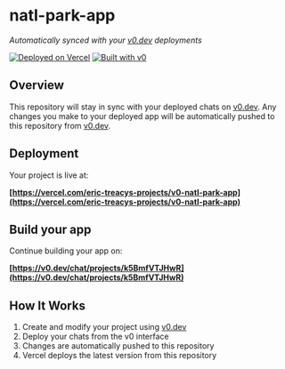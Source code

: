 # natl-park-app

*Automatically synced with your [v0.dev](https://v0.dev) deployments*

[![Deployed on Vercel](https://img.shields.io/badge/Deployed%20on-Vercel-black?style=for-the-badge&logo=vercel)](https://vercel.com/eric-treacys-projects/v0-natl-park-app)
[![Built with v0](https://img.shields.io/badge/Built%20with-v0.dev-black?style=for-the-badge)](https://v0.dev/chat/projects/k5BmfVTJHwR)

## Overview

This repository will stay in sync with your deployed chats on [v0.dev](https://v0.dev).
Any changes you make to your deployed app will be automatically pushed to this repository from [v0.dev](https://v0.dev).

## Deployment

Your project is live at:

**[https://vercel.com/eric-treacys-projects/v0-natl-park-app](https://vercel.com/eric-treacys-projects/v0-natl-park-app)**

## Build your app

Continue building your app on:

**[https://v0.dev/chat/projects/k5BmfVTJHwR](https://v0.dev/chat/projects/k5BmfVTJHwR)**

## How It Works

1. Create and modify your project using [v0.dev](https://v0.dev)
2. Deploy your chats from the v0 interface
3. Changes are automatically pushed to this repository
4. Vercel deploys the latest version from this repository